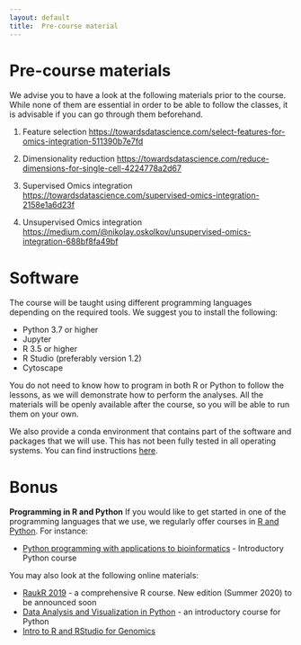 ```yaml
---
layout: default
title:  Pre-course material
---
```


# Pre-course materials

We advise you to have a look at the following materials prior to the course. 
While none of them are essential in order to be able to follow the classes, it is advisable if you can 
go through them beforehand.


1) Feature selection https://towardsdatascience.com/select-features-for-omics-integration-511390b7e7fd

2) Dimensionality reduction https://towardsdatascience.com/reduce-dimensions-for-single-cell-4224778a2d67

3) Supervised Omics integration https://towardsdatascience.com/supervised-omics-integration-2158e1a6d23f

4) Unsupervised Omics integration https://medium.com/@nikolay.oskolkov/unsupervised-omics-integration-688bf8fa49bf



# Software

The course will be taught using different programming languages depending on the required tools. We suggest you to install the following:

- Python 3.7 or higher
- Jupyter
- R 3.5 or higher
- R Studio (preferably version 1.2)
- Cytoscape

You do not need to know how to program in both R or Python to follow the lessons, as we will demonstrate how to perform the analyses. All the materials 
will be openly available after the course, so you will be able to run them on your own.

We also provide a conda environment that contains part of the software and packages that we will use. This has not been fully tested in all operating systems. 
You can find instructions [here][6].

# Bonus

**Programming in R and Python**
If you would like to get started in one of the programming languages that we use, we regularly offer courses in [R and Python][1]. For instance:
- [Python programming with applications to bioinformatics][2] - Introductory Python course

You may also look at the following online materials:
- [RaukR 2019][3] - a comprehensive R course. New edition (Summer 2020) to be announced soon
- [Data Analysis and Visualization in Python][4] - an introductory course for Python
- [Intro to R and RStudio for Genomics][5]


[1]: https://nbis.se/training/events.html
[2]: https://www.scilifelab.se/events/python-programming-with-applications-to-bioinformatics-uppsala/
[3]: https://nbisweden.github.io/RaukR-2019/
[4]: https://datacarpentry.org/python-ecology-lesson/
[5]: https://datacarpentry.org/genomics-r-intro/
[6]: ./conda_instructions.md